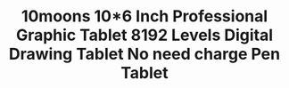---
templateKey: product
id: '32851786287'
title: >-
  10moons 10*6 Inch Professional Graphic Tablet 8192 Levels Digital Drawing
  Tablet No need charge Pen Tablet
images:
  - >-
    /img/0_10moons-10-6-Inch-Professional-Graphic-Tablet-8192-Levels-Digital-Drawing-Tablet-No-need-charge-Pen.jpg
  - >-
    /img/1_10moons-10-6-Inch-Professional-Graphic-Tablet-8192-Levels-Digital-Drawing-Tablet-No-need-charge-Pen.jpg
  - >-
    /img/2_10moons-10-6-Inch-Professional-Graphic-Tablet-8192-Levels-Digital-Drawing-Tablet-No-need-charge-Pen.jpg
  - >-
    /img/3_10moons-10-6-Inch-Professional-Graphic-Tablet-8192-Levels-Digital-Drawing-Tablet-No-need-charge-Pen.jpg
  - >-
    /img/4_10moons-10-6-Inch-Professional-Graphic-Tablet-8192-Levels-Digital-Drawing-Tablet-No-need-charge-Pen.jpg
  - >-
    /img/5_10moons-10-6-Inch-Professional-Graphic-Tablet-8192-Levels-Digital-Drawing-Tablet-No-need-charge-Pen.jpg
options:
  - title: Ships From
    options:
      - optionId: '200007763:201336100'
        text: China
      - optionId: '200007763:201336103'
        text: Russian Federation
      - optionId: '200007763:203054829'
        text: Brazil
      - optionId: '200007763:201336104'
        text: Spain
variants:
  - skuAttr: '200007763:201336100'
    pricing: '65.90'
    discount: '36.90'
    combinedAttributes:
      - '200007763:201336100'
  - skuAttr: '200007763:201336104'
    pricing: '65.90'
    discount: '36.90'
    combinedAttributes:
      - '200007763:201336104'
  - skuAttr: '200007763:201336103'
    pricing: '65.90'
    discount: '36.90'
    combinedAttributes:
      - '200007763:201336103'
  - skuAttr: '200007763:203054829'
    pricing: '74.90'
    discount: '41.94'
    combinedAttributes:
      - '200007763:203054829'
tags:
  - Type
  - Digital Tablets
  - Model Number
  - 1060Plus
  - Interface Type
  - USB
  - Material
  - PVC
  - Tablet Width
  - 36cm
  - Tablet length
  - 24cm
  - Package
  - 'Yes'
  - Resolution Ratio
  - 5080lpi
  - Pressure Levels
  - '8192'
  - Screen Size(diagonal)
  - 10.1"
  - Type
  - Graphic Tablets
  - Brand Name
  - 10moons
  - Pen Technology
  - Battery-Free Electromagnetic Resonance
  - OS Support
  - Windows 10/8/7 and MacOS 10.11 or later
  - Color
  - Black
  - Press Keys
  - 12 Customized Press Keys
meta: {}
---